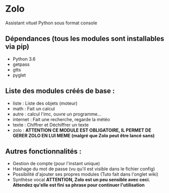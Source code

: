 # Zolo
Assistant vituel Python sous format console

## Dépendances (tous les modules sont installables via pip)
- Python 3.6
- getpass
- gtts
- pyglet

## Liste des modules créés de base :
- liste : Liste des objets (moteur)
- math : Fait un calcul 
- autre : calcul l'imc, ouvre un programme...
- internet : Fait une recherche, regarde la météo
- texte : Chiffrer et Déchiffrer un texte            
- zolo : **ATTENTION CE MODULE EST OBLIGATOIRE, IL PERMET DE GERER ZOLO EN LUI MEME (malgré que Zolo peut être lancé sans)**
  
## Autres fonctionnalités :
- Gestion de compte (pour l'instant unique)
- Hashage du mot de passe (vu qu'il est visible dans le fichier config)
- Possibilité d'ajouter ses propres modules (Tuto fait dans l'onglet wiki)
- Synthèse vocal **ATTENTION, Zolo est un peu sensible avec ceci. Attendez qu'elle est fini sa phrase pour continuer l'utilisation**
